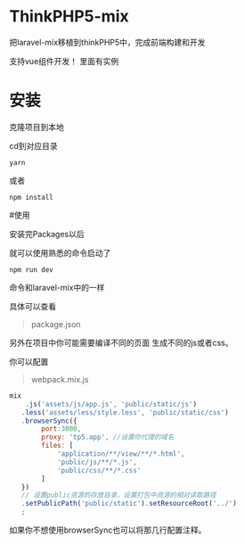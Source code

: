 # ThinkPHP5-mix
把laravel-mix移植到thinkPHP5中，完成前端构建和开发

支持vue组件开发！ 里面有实例
# 安装
克隆项目到本地

cd到对应目录
```node
yarn
```


或者

```node
npm install
```

#使用

安装完Packages以后

就可以使用熟悉的命令启动了
```node
npm run dev 
```
命令和laravel-mix中的一样

具体可以查看
>package.json

另外在项目中你可能需要编译不同的页面
生成不同的js或者css。

你可以配置
>webpack.mix.js

```js
mix
    .js('assets/js/app.js', 'public/static/js')
   .less('assets/less/style.less', 'public/static/css')
   .browserSync({
        port:3000,
        proxy: 'tp5.app', //设置你代理的域名
        files: [
            'application/**/view/**/*.html',
            'public/js/**/*.js',
            'public/css/**/*.css'
        ]
   })
   // 设置public资源的存放目录，设置打包中资源的相对读取路径
   .setPublicPath('public/static').setResourceRoot('../')
   ;

```

如果你不想使用browserSync也可以将那几行配置注释。



